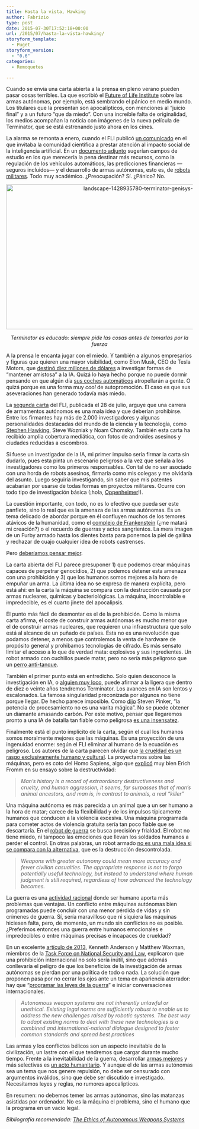 ```yaml
---
title: Hasta la vista, Hawking
author: Fabrizio
type: post
date: 2015-07-30T17:52:18+00:00
url: /2015/07/hasta-la-vista-hawking/
storyform_template:
  - Puget
storyform_version:
  - "0.6"
categories:
  - Remoquetes

---
```

Cuando se envía una carta abierta a la prensa en pleno verano pueden pasar cosas terribles. La que escribió el <a href="http://futureoflife.org/AI/open_letter_autonomous_weapons" target="_blank">Future of Life Institute</a> sobre las armas autónomas, por ejemplo, está sembrando el pánico en medio mundo. Los titulares que la presentan son apocalípticos, con menciones al &#8220;juicio final&#8221; y a un futuro &#8220;que da miedo&#8221;. Con una increíble falta de originalidad, los medios acompañan la noticia con imágenes de la nueva película de Terminator, que se está estrenando justo ahora en los cines.

La alarma se remonta a enero, cuando el FLI publicó <a href="http://futureoflife.org/AI/open_letter" target="_blank">un comunicado</a> en el que invitaba la comunidad científica a prestar atención al impacto social de la inteligencia artificial. En un <a href="http://futureoflife.org/static/data/documents/research_priorities.pdf" target="_blank">documento adjunto</a> sugerían campos de estudio en los que merecería la pena destinar más recursos, como la regulación de los vehículos automáticos, las predicciones financieras —seguros incluidos— y el desarrollo de armas autónomas, esto es, de <a href="https://en.wikipedia.org/wiki/Military_robot" target="_blank">robots militares</a>. Todo muy académico. ¿Preocupación? Sí. ¿Pánico? No.

<p style="text-align: center;">
  <a href="https://i0.wp.com/remoquete.com/wp-content/uploads/2015/07/landscape-1428935780-terminator-genisys-arnold-smile.jpg"><img class="size-full wp-image-244780117 aligncenter" src="https://i0.wp.com/remoquete.com/wp-content/uploads/2015/07/landscape-1428935780-terminator-genisys-arnold-smile.jpg?resize=780%2C390" alt="landscape-1428935780-terminator-genisys-arnold-smile" width="780" height="390" srcset="https://i0.wp.com/remoquete.com/wp-content/uploads/2015/07/landscape-1428935780-terminator-genisys-arnold-smile.jpg?w=980 980w, https://i0.wp.com/remoquete.com/wp-content/uploads/2015/07/landscape-1428935780-terminator-genisys-arnold-smile.jpg?resize=300%2C150 300w, https://i0.wp.com/remoquete.com/wp-content/uploads/2015/07/landscape-1428935780-terminator-genisys-arnold-smile.jpg?resize=150%2C75 150w, https://i0.wp.com/remoquete.com/wp-content/uploads/2015/07/landscape-1428935780-terminator-genisys-arnold-smile.jpg?resize=400%2C200 400w, https://i0.wp.com/remoquete.com/wp-content/uploads/2015/07/landscape-1428935780-terminator-genisys-arnold-smile.jpg?resize=800%2C400 800w, https://i0.wp.com/remoquete.com/wp-content/uploads/2015/07/landscape-1428935780-terminator-genisys-arnold-smile.jpg?resize=200%2C100 200w" sizes="(max-width: 780px) 100vw, 780px" data-recalc-dims="1" /></a>
</p>

<p style="text-align: center;">
  <em>Terminator es educado: siempre pide las cosas antes de tomarlas por la fuerza</em>
</p>

A la prensa le encanta jugar con el miedo. Y también a algunos empresarios y figuras que quieren una mayor visibilidad, como Elon Musk, CEO de Tesla Motors, que <a href="http://www.forbes.com/sites/ericmack/2015/01/15/elon-musk-puts-down-10-million-to-fight-skynet/" target="_blank">destinó diez millones de dólares</a> a investigar formas de &#8220;mantener amistosa&#8221; a la IA. Quizá lo haya hecho porque no puede dormir pensando en que algún día <a href="http://my.teslamotors.com/it_IT/forum/forums/elon-musk-talks-google-bring-driverless-tech-tesla-cars" target="_blank">sus coches automáticos</a> atropellarán a gente. O quizá porque es una forma muy _cool_ de autopromoción. El caso es que sus aseveraciones han generado todavía más miedo.

La <a href="http://futureoflife.org/AI/open_letter_autonomous_weapons" target="_blank">segunda carta</a> del FLI, publicada el 28 de julio, arguye que una carrera de armamentos autónomos es una mala idea y que deberían prohibirse. Entre los firmantes hay más de 2.000 investigadores y algunas personalidades destacadas del mundo de la ciencia y la tecnología, como <a href="http://time.com/3531/hawking-myth-or-legend/" target="_blank">Stephen Hawking</a>, Steve Wozniak y Noam Chomsky. También esta carta ha recibido amplia cobertura mediática, con fotos de androides asesinos y ciudades reducidas a escombros.

Si fuese un investigador de la IA, mi primer impulso sería firmar la carta sin dudarlo, pues esta pinta un escenario peligroso a la vez que señala a los investigadores como los primeros responsables. Con tal de no ser asociado con una horda de robots asesinos, firmaría como mis colegas y me olvidaría del asunto. Luego seguiría investigando, sin saber que mis patentes acabarían por usarse de todas formas en proyectos militares. Ocurre con todo tipo de investigación básica (¡hola, <a href="https://en.wikipedia.org/wiki/J._Robert_Oppenheimer" target="_blank">Oppenheimer</a>!).

La cuestión importante, con todo, no es lo efectivo que pueda ser este panfleto, sino lo real que es la amenaza de las armas autónomas. Es un tema delicado de abordar porque en él confluyen muchos de los temores atávicos de la humanidad, como el <a href="https://en.wikipedia.org/wiki/Frankenstein_complex" target="_blank">complejo de Frankenstein</a> (¿me matará mi creación?) o el recuerdo de guerras y actos sangrientos. La mera imagen de un Furby armado hasta los dientes basta para ponernos la piel de gallina y rechazar de cuajo cualquier idea de robots castrenses.

Pero <a href="http://www.popsci.com/open-letter-everyone-tricked-fearing-ai" target="_blank">deberíamos pensar mejor</a>.

La carta abierta del FLI parece presuponer 1) que podemos crear máquinas capaces de perpetrar genocidios, 2) que podemos detener esta amenaza con una prohibición y 3) que los humanos somos mejores a la hora de empuñar un arma. La última idea no se expresa de manera explícita, pero está ahí: en la carta la máquina se compara con la destrucción causada por armas nucleares, químicas y bacteriológicas. La máquina, incontrolable e impredecible, es el cuarto jinete del apocalipsis.

El punto más fácil de desmontar es el de la prohibición. Como la misma carta afirma, el coste de construir armas autónomas es mucho menor que el de construir armas nucleares, que requieren una infraestructura que solo está al alcance de un puñado de países. Esta no es una revolución que podamos detener, a menos que controlemos la venta de hardware de propósito general y prohibamos tecnologías de cifrado. Es más sensato limitar el acceso a lo que de verdad mata: explosivos y sus ingredientes. Un robot armado con cuchillos puede matar, pero no sería más peligroso que un <a href="https://en.wikipedia.org/wiki/Anti-tank_dog" target="_blank">perro anti-tanque</a>.

También el primer punto está en entredicho. Solo quien desconoce la investigación en IA, o <a href="http://www.kurzweilai.net/the-law-of-accelerating-returns" target="_blank">alguien muy loco</a>, puede afirmar a la ligera que dentro de diez o veinte años tendremos Terminator. Los avances en IA son lentos y escalonados. La famosa singularidad preconizada por algunos no tiene porque llegar. De hecho parece imposible. Como <a href="http://spectrum.ieee.org/computing/hardware/tech-luminaries-address-singularity" target="_blank">dijo</a> Steven Pinker, &#8220;la potencia de procesamiento no es una varita mágica&#8221;. No se puede obtener un diamante amasando carbón. Por este motivo, pensar que llegaremos pronto a una IA de batalla tan fiable como peligrosa <a href="http://recode.net/2015/03/02/the-terminator-is-not-coming-the-future-will-thank-us/" target="_blank">es una insensatez</a>.

Finalmente está el punto implícito de la carta, según el cual los humanos somos moralmente mejores que las máquinas. Es una proyección de una ingenuidad enorme: según el FLI eliminar al humano de la ecuación es peligroso. Los autores de la carta parecen olvidar que <a href="http://www.alfiekohn.org/article/humans-innately-aggressive/" target="_blank">la crueldad es un rasgo exclusivamente humano y cultural</a>. La proyectamos sobre las máquinas, pero es coto del Homo Sapiens, algo que <a href="http://www.amazon.com/Anatomy-Human-Destructiveness-Erich-Fromm/dp/080501604X" target="_blank">explicó</a> muy bien Erich Fromm en su ensayo sobre la destructividad:

> _Man&#8217;s history is a record of extraordinary destructiveness and cruelty, and human aggression, it seems, far surpasses that of man&#8217;s animal ancestors, and man is, in contrast to animals, a real &#8220;killer&#8221;_

Una máquina autónoma es más parecida a un animal que a un ser humano a la hora de matar; carece de la flexibilidad y de los impulsos típicamente humanos que conducen a la violencia excesiva. Una máquina programada para cometer actos de violencia gratuita sería tan poco fiable que se descartaría. En el <a href="https://en.wikipedia.org/wiki/Military_robot" target="_blank">robot de guerra</a> se busca precisión y frialdad. El robot no tiene miedo, ni tampoco las emociones que llevan los soldados humanos a perder el control. En otras palabras, un robot armado <a href="http://www.nytimes.com/2015/05/27/opinion/the-morality-of-robotic-war.html?_r=3" target="_blank">no es una mala idea si se compara con la alternativa</a>, que es la destrucción descontrolada.

> _Weapons with greater autonomy could mean more accuracy and fewer civilian casualties. The appropriate response is not to forgo potentially useful technology, but instead to understand where human judgment is still required, regardless of how advanced the technology becomes._

La guerra es una <a href="https://books.google.es/books?id=89VPr0EZH30C&pg=PA49&lpg=PA49&dq=%22war+is+a+rational+act%22&source=bl&ots=E-2D9rSMFu&sig=sC8DYn02RNewd_vM45Bl61VGnDI&hl=en&sa=X&ved=0CC0Q6AEwA2oVChMI44ijvqmBxwIVhVgUCh272AOe#v=onepage&q=%22war%20is%20a%20rational%20act%22&f=false" target="_blank">actividad racional</a> donde ser humano aporta más problemas que ventajas. Un conflicto entre máquinas autónomas bien programadas puede concluir con una menor pérdida de vidas y sin crímenes de guerra. Sí, sería maravilloso que ni siquiera las máquinas hiciesen falta, pero, de momento, un mundo sin conflictos no es posible. ¿Preferimos entonces una guerra entre humanos emocionales e impredecibles o entre máquinas precisas e incapaces de crueldad?

En un excelente <a href="https://www.law.upenn.edu/live/files/3392-anderson-k-waxman-m-law-and-ethics-for-autonomous" target="_blank">artículo de 2013</a>, Kenneth Anderson y Matthew Waxman, miembros de la <a href="http://www.hoover.org/research-teams/national-security-law-task-force" target="_blank">Task Force on National Security and Law</a>, explicaron que una prohibición internacional no solo sería inútil, sino que además conllevaría el peligro de que los beneficios de la investigación de armas autónomas se pierdan por una política de todo o nada. La solución que proponen pasa por no cerrar los ojos ante un tema en apariencia aterrador: hay que &#8220;<a href="http://www.xataka.com/robotica-e-ia/cual-sera-el-papel-de-los-robots-en-las-guerras-del-futuro" target="_blank">programar las leyes de la guerra</a>&#8221; e iniciar conversaciones internacionales.

> _Autonomous weapon systems are not inherently unlawful or unethical. Existing legal norms are sufficiently robust to enable us to address the new challenges raised by robotic systems. The best way to adapt existing norms to deal with these new technologies is a combined and international-national dialogue_ _designed to foster common standards and spread best practices_

Las armas y los conflictos bélicos son un aspecto inevitable de la civilización, un lastre con el que tendremos que cargar durante mucho tiempo. Frente a la inevitabilidad de la guerra, desarrollar <a href="http://www.politico.com/magazine/story/2014/11/killer-robots-save-lives-113010.html#.VGzJvPMo670" target="_blank">armas mejores</a> y más selectivas es <a href="https://www.icrc.org/customary-ihl/eng/docs/v1_rul_rule70" target="_blank">un acto humanitario</a>. Y aunque el de las armas autónomas sea un tema que nos genere repulsión, no debe ser censurado con argumentos inválidos, sino que debe ser discutido e investigado. Necesitamos leyes y reglas, no rumores apocalípticos.

En resumen: no debemos temer las armas autónomas, sino las matanzas asistidas por ordenador. No es la máquina el problema, sino el humano que la programa en un vacío legal.

_Bibliografía recomendada: <a href="https://www.law.upenn.edu/institutes/cerl/conferences/ethicsofweapons/background-readings.php" target="_blank">The Ethics of Autonomous Weapons Systems</a>_